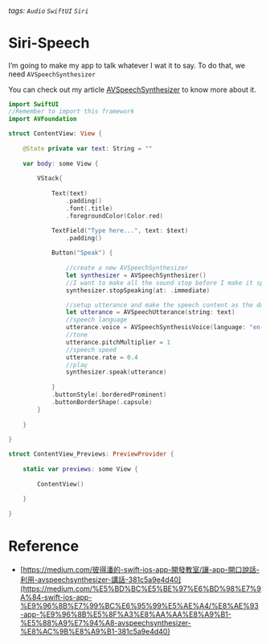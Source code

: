 ###### tags: `Audio` `SwiftUI` `Siri`
# Siri-Speech

I’m going to make my app to talk whatever I wat it to say.  To do that, we need `AVSpeechSynthesizer`

You can check out my article [AVSpeechSynthesizer](https://hackmd.io/@rizzyD/avspeechsynthesizer) to know more about it.

```swift
import SwiftUI
//Remember to import this framework
import AVFoundation

struct ContentView: View {
    
    @State private var text: String = ""
    
    var body: some View {
        
        VStack{
            
            Text(text)
                .padding()
                .font(.title)
                .foregroundColor(Color.red)

            TextField("Type here...", text: $text)          
                .padding()
                
            Button("Speak") {
                
                //create a new AVSpeechSynthesizer
                let synthesizer = AVSpeechSynthesizer()
                //I want to make all the sound stop before I make it speak anything
                synthesizer.stopSpeaking(at: .immediate)

                //setup utterance and make the speech content as the data typed in TextField
                let utterance = AVSpeechUtterance(string: text)
                //speech language
                utterance.voice = AVSpeechSynthesisVoice(language: "en-US")
                //tone
                utterance.pitchMultiplier = 1
                //speech speed
                utterance.rate = 0.4
                //play 
                synthesizer.speak(utterance)
                
            }
            .buttonStyle(.borderedProminent)
            .buttonBorderShape(.capsule)
        }
        
    }
    
}

struct ContentView_Previews: PreviewProvider {
    
    static var previews: some View {
        
        ContentView()
        
    }
    
}
```

# Reference
- [https://medium.com/彼得潘的-swift-ios-app-開發教室/讓-app-開口說話-利用-avspeechsynthesizer-講話-381c5a9e4d40](https://medium.com/%E5%BD%BC%E5%BE%97%E6%BD%98%E7%9A%84-swift-ios-app-%E9%96%8B%E7%99%BC%E6%95%99%E5%AE%A4/%E8%AE%93-app-%E9%96%8B%E5%8F%A3%E8%AA%AA%E8%A9%B1-%E5%88%A9%E7%94%A8-avspeechsynthesizer-%E8%AC%9B%E8%A9%B1-381c5a9e4d40)
